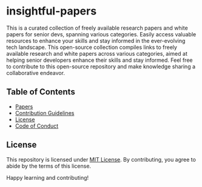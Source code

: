 # insightful-papers

This is a curated collection of freely available research papers and white papers for senior devs, spanning various categories. Easily access valuable resources to enhance your skills and stay informed in the ever-evolving tech landscape. This open-source collection compiles links to freely available research and white papers across various categories, aimed at helping senior developers enhance their skills and stay informed. Feel free to contribute to this open-source repository and make knowledge sharing a collaborative endeavor.

## Table of Contents

- [Papers](papers.md)
- [Contribution Guidelines](CONTRIBUTING.md)
- [License](#license)
- [Code of Conduct](CODE_OF_CONDUCT.md)

## License

This repository is licensed under [MIT License](LICENSE.md). By contributing, you agree to abide by the terms of this license.

Happy learning and contributing!
